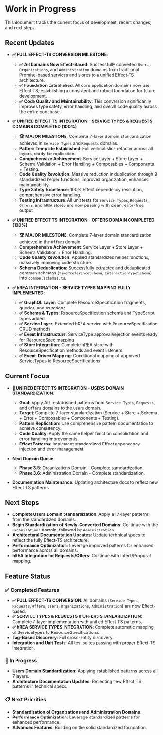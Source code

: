# Work in Progress

This document tracks the current focus of development, recent changes, and next steps.

## Recent Updates

- **✅ FULL EFFECT-TS CONVERSION MILESTONE**:
  - **✅ All Domains Now Effect-Based**: Successfully converted `Users`, `Organizations`, and `Administration` domains from traditional Promise-based services and stores to a unified Effect-TS architecture.
  - **✅ Foundation Established**: All core application domains now use Effect-TS, establishing a consistent and robust foundation for future development.
  - **✅ Code Quality and Maintainability**: This conversion significantly improves type safety, error handling, and overall code quality across the entire codebase.

- **✅ UNIFIED EFFECT TS INTEGRATION - SERVICE TYPES & REQUESTS DOMAINS COMPLETED (100%)**
  - **🏆 MAJOR MILESTONE**: Complete 7-layer domain standardization achieved in `Service Types` and `Requests` domains.
  - **Pattern Template Established**: Full vertical slice refactor across all layers, ready for replication.
  - **Comprehensive Achievement**: Service Layer + Store Layer + Schema Validation + Error Handling + Composables + Components + Testing.
  - **Code Quality Revolution**: Massive reduction in duplication through 9 standardized helper functions, improved organization, enhanced maintainability.
  - **Type Safety Excellence**: 100% Effect dependency resolution, comprehensive error handling.
  - **Testing Infrastructure**: All unit tests for `Service Types`, `Requests`, `Offers`, and `hREA` stores are now passing with clean, error-free output.

- **✅ UNIFIED EFFECT TS INTEGRATION - OFFERS DOMAIN COMPLETED (100%)**
  - **🏆 MAJOR MILESTONE**: Complete 7-layer domain standardization achieved in the `Offers` domain.
  - **Comprehensive Achievement**: Service Layer + Store Layer + Schema Validation + Error Handling.
  - **Code Quality Revolution**: Applied standardized helper functions, massively improving code structure.
  - **Schema Deduplication**: Successfully extracted and deduplicated common schemas (`TimePreferenceSchema`, `InteractionTypeSchema`) into `common.schemas.ts`.

- **✅ hREA INTEGRATION - SERVICE TYPES MAPPING FULLY IMPLEMENTED**:
  - **✅ GraphQL Layer**: Complete ResourceSpecification fragments, queries, and mutations
  - **✅ Schema & Types**: ResourceSpecification schema and TypeScript types added
  - **✅ Service Layer**: Extended hREA service with ResourceSpecification CRUD methods
  - **✅ Event Infrastructure**: ServiceType approval/rejection events ready for ResourceSpec mapping
  - **✅ Store Integration**: Complete hREA store with ResourceSpecification methods and event listeners
  - **✅ Event-Driven Mapping**: Conditional mapping of approved ServiceTypes to ResourceSpecifications

## Current Focus

- **🔄 UNIFIED EFFECT TS INTEGRATION - USERS DOMAIN STANDARDIZATION**:
  - **Goal**: Apply ALL established patterns from `Service Types`, `Requests`, and `Offers` domains to the `Users` domain.
  - **Target**: Complete 7-layer standardization (Service + Store + Schema + Error + Composables + Components + Testing).
  - **Pattern Replication**: Use comprehensive pattern documentation to achieve consistency.
  - **Code Quality**: Apply the same helper function consolidation and error handling improvements.
  - **Effect Patterns**: Implement standardized Effect dependency injection and error management.

- **Next Domain Queue**:
  - **Phase 3.5**: Organizations Domain - Complete standardization.
  - **Phase 3.6**: Administration Domain - Complete standardization.

- **Documentation Maintenance**: Updating architecture docs to reflect new Effect TS patterns.

## Next Steps

- **Complete Users Domain Standardization**: Apply all 7-layer patterns from the standardized domains.
- **Begin Standardization of Newly-Converted Domains**: Continue with the `Organizations` domain, followed by `Administration`.
- **Architectural Documentation Updates**: Update technical specs to reflect the fully Effect-TS architecture.
- **Performance Optimization**: Leverage improved patterns for enhanced performance across all domains.
- **hREA Integration for Requests/Offers**: Continue with Intent/Proposal mapping.

## Feature Status

### ✅ Completed Features
- **✅ FULL EFFECT-TS CONVERSION**: All domains (`Service Types`, `Requests`, `Offers`, `Users`, `Organizations`, `Administration`) are now Effect-based.
- **✅ SERVICE TYPES & REQUESTS & OFFERS STANDARDIZATION**: Complete 7-layer implementation with unified Effect TS patterns.
- **✅ hREA SERVICE TYPES INTEGRATION**: Complete automatic mapping of ServiceTypes to ResourceSpecifications.
- **Tag-Based Discovery**: Full cross-entity discovery.
- **Integration and Unit Tests**: All test suites passing with proper Effect-TS integration.

### 🔄 In Progress
- **Users Domain Standardization**: Applying established patterns across all 7 layers.
- **Architecture Documentation Updates**: Reflecting new Effect TS patterns in technical specs.

### 📋 Next Priorities
- **Standardization of Organizations and Administration Domains**.
- **Performance Optimization**: Leverage standardized patterns for enhanced performance.
- **Advanced Features**: Building on the solid standardized foundation. 